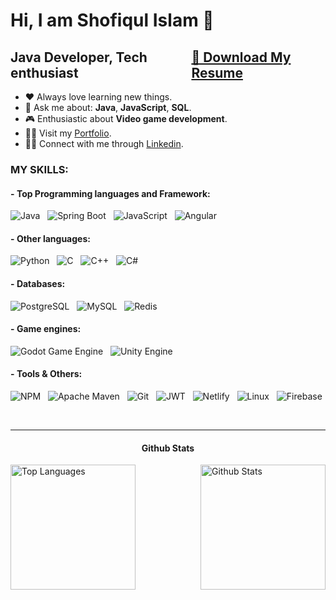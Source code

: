 # Hi, I am Shofiqul Islam 👋


<h2 style="display: flex; justify-content: space-between; align-items: center;">
    <span>Java Developer, Tech enthusiast</span>
    <a href="https://drive.google.com/uc?export=download&id=1kn7Qfa6d35iPzyAOc2eoBVsxXXvbygT3">📖 Download My Resume</a>
</h2>


-   ❤️ Always love learning new things.
-   💬 Ask me about: **Java**, **JavaScript**, **SQL**.
-   🎮 Enthusiastic about **Video game development**.
-   👨‍💻 Visit my [Portfolio](https://shofiqul-portfolio.netlify.app/).
-   🧑‍💼 Connect with me through [Linkedin](https://www.linkedin.com/in/shofiqul-islam-0023/).
    

### MY SKILLS:

#### - **Top Programming languages and Framework:**

![Java](https://img.shields.io/badge/java-ED272C.svg?style=for-the-badge&logo=openjdk&logoColor=white) &nbsp;
![Spring Boot](https://img.shields.io/badge/Spring_Boot-F1F1F1?style=for-the-badge&logo=springboot&logoColor=236DB33F) &nbsp;
![JavaScript](https://img.shields.io/badge/Javascript-323330?style=for-the-badge&logo=javascript&logoColor=23F7DF1E) &nbsp;
![Angular](https://img.shields.io/badge/angular-DD0031?style=for-the-badge&logo=angular&logoColor=white) &nbsp;


#### - **Other languages:**

![Python](https://img.shields.io/badge/Python-blue?style=for-the-badge&logo=python&logoColor=white) &nbsp;
![C](https://img.shields.io/badge/c-00599C.svg?style=for-the-badge&logo=c&logoColor=white) &nbsp;
![C++](https://img.shields.io/badge/c++-00599C.svg?style=for-the-badge&logo=c%2B%2B&logoColor=white) &nbsp;
![C#](https://img.shields.io/badge/C%23-239120.svg?style=for-the-badge&logo=c-sharp&logoColor=white)


#### - **Databases:**

![PostgreSQL](https://img.shields.io/badge/postgres-316192.svg?style=for-the-badge&logo=postgresql&logoColor=white) &nbsp;
![MySQL](https://img.shields.io/badge/mysql-00f.svg?style=for-the-badge&logo=mysql&logoColor=white) &nbsp;
![Redis](https://img.shields.io/badge/redis-DD0031.svg?style=for-the-badge&logo=redis&logoColor=white)


#### - **Game engines:**

![Godot Game Engine](https://img.shields.io/badge/godot-53A4E0.svg?style=for-the-badge&logo=godotEngine&logoColor=white) &nbsp;
![Unity Engine](https://img.shields.io/badge/unity-000000.svg?style=for-the-badge&logo=unity&logoColor=white)


#### - **Tools & Others:**

![NPM](https://img.shields.io/badge/NPM-C53635.svg?style=for-the-badge&logo=npm&logoColor=white) &nbsp;
![Apache Maven](https://img.shields.io/badge/Maven-C71A36?style=for-the-badge&logo=Apache%20Maven&logoColor=white) &nbsp;
![Git](https://img.shields.io/badge/git-F05033.svg?style=for-the-badge&logo=git&logoColor=white) &nbsp;
![JWT](https://img.shields.io/badge/json-525252?style=for-the-badge&logo=json) &nbsp;
![Netlify](https://img.shields.io/badge/netlify-000000.svg?style=for-the-badge&logo=netlify&logoColor=#00C7B7) &nbsp;
![Linux](https://img.shields.io/badge/Linux-FCC624?style=for-the-badge&logo=linux&logoColor=black) &nbsp;
![Firebase](https://img.shields.io/badge/firebase-1F1F1F?style=for-the-badge&logo=Firebase&logoColor=FFC608)

<br/>
<hr/>

<!-- #### - **Github Stats:** -->
<h4 style="text-align: center;"><b>Github Stats</b></h4>

<div style="display: flex; justify-content: space-between; align-items: center;">
    <img height=200 src="https://github-readme-stats.vercel.app/api/top-langs/?username=shofiq0023&layout=compact&hide=shaderlab&theme=aura_dark" alt="Top Languages">
    <img height=200 src="https://github-readme-stats.vercel.app/api?username=shofiq0023&show_icons=true&hide=issues&theme=aura_dark" alt="Github Stats">
</div>

<!-- [![Top Langs](https://github-readme-stats.vercel.app/api/top-langs/?username=shofiq0023&layout=compact)](https://github.com/shofiq0023/github-readme-stats) -->
